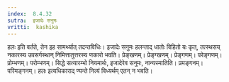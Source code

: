 ```yaml
---
index:  8.4.32
sutra:  इजादेः सनुमः
vritti:  kashika 
---
```


हलः इति वर्तते, तेन इह सामर्थ्यात् तदन्तविधिः। इजादेः सनुमः हलन्ताद् धातोः विहितो यः कृत्, तत्स्थसय् नकारस्य उपसर्गस्थान् निमित्तातुत्तरस्य णकारो भवति। प्रेङ्खणम्। प्रेङ्ग्खणम्। प्रेङ्गणम्। परेङ्गणम्। प्रोम्भणम्। परोम्भणम्। सिद्धे सत्यारम्भो नियमार्थः, इजादेरेव सनुमः, नान्यस्मातिति। प्रमङ्गनम्। परिमङ्गनम्। हलः इत्यधिकाराद् ण्यन्ते नित्यं विध्यर्थम् एतन् न भवति।

